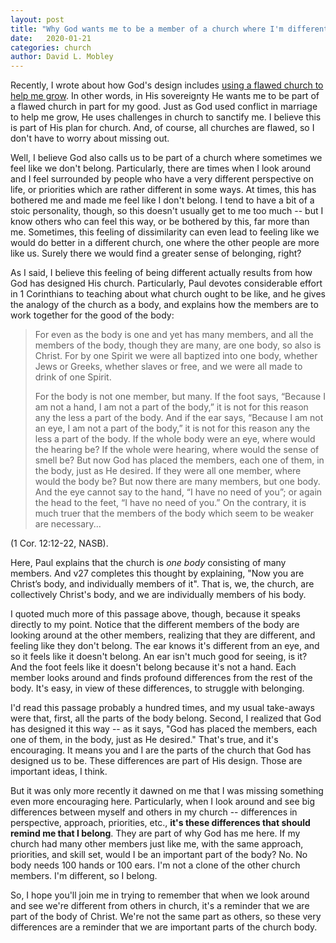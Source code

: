 ```yaml
---
layout: post
title: "Why God wants me to be a member of a church where I'm different"
date:   2020-01-21
categories: church
author: David L. Mobley
---
```


Recently, I wrote about how God's design includes [using a flawed church to help me grow](https://heisfaithful.github.io/church/2020/01/19/church-as-family.html). In other words, in His sovereignty He wants me to be part of a flawed church in part for my good. Just as God used conflict in marriage to help me grow, He uses challenges in church to sanctify me. I believe this is part of His plan for church. And, of course, all churches are flawed, so I don't have to worry about missing out.

Well, I believe God also calls us to be part of a church where sometimes we feel like we don't belong. Particularly, there are times when I look around and I feel surrounded by people who have a very different perspective on life, or priorities which are rather different in some ways. At times, this has bothered me and made me feel like I don't belong. I tend to have a bit of a stoic personality, though, so this doesn't usually get to me too much -- but I know others who can feel this way, or be bothered by this, far more than me. Sometimes, this feeling of dissimilarity can even lead to feeling like we would do better in a different church, one where the other people are more like us. Surely there we would find a greater sense of belonging, right?

As I said, I believe this feeling of being different actually results from how God has designed His church. Particularly, Paul devotes considerable effort in 1 Corinthians to teaching about what church ought to be like, and he gives the analogy of the church as a body, and explains how the members are to work together for the good of the body:

> For even as the body is one and yet has many members, and all the members of the body, though they are many, are one body, so also is Christ.  For by one Spirit we were all baptized into one body, whether Jews or Greeks, whether slaves or free, and we were all made to drink of one Spirit.
>
> For the body is not one member, but many.  If the foot says, “Because I am not a hand, I am not a part of the body,” it is not for this reason any the less a part of the body. And if the ear says, “Because I am not an eye, I am not a part of the body,” it is not for this reason any the less a part of the body.  If the whole body were an eye, where would the hearing be? If the whole were hearing, where would the sense of smell be? But now God has placed the members, each one of them, in the body, just as He desired. If they were all one member, where would the body be?  But now there are many members, but one body. And the eye cannot say to the hand, “I have no need of you”; or again the head to the feet, “I have no need of you.” On the contrary, it is much truer that the members of the body which seem to be weaker are necessary...

(1 Cor. 12:12-22, NASB).

Here, Paul explains that the church is *one body* consisting of many members. And v27 completes this thought by explaining, "Now you are Christ’s body, and individually members of it". That is, we, the church, are collectively Christ's body, and we are individually members of his body.

I quoted much more of this passage above, though, because it speaks directly to my point. Notice that the different members of the body are looking around at the other members, realizing that they are different, and feeling like they don't belong. The ear knows it's different from an eye, and so it feels like it doesn't belong. An ear isn't much good for seeing, is it? And the foot feels like it doesn't belong because it's not a hand. Each member looks around and finds profound differences from the rest of the body. It's easy, in view of these differences, to struggle with belonging.

I'd read this passage probably a hundred times, and my usual take-aways were that, first, all the parts of the body belong. Second, I realized that God has designed it this way -- as it says, "God has placed the members, each one of them, in the body, just as He desired." That's true, and it's encouraging. It means you and I are the parts of the church that God has designed us to be. These differences are part of His design. Those are important ideas, I think.

But it was only more recently it dawned on me that I was missing something even more encouraging here. Particularly, when I look around and see big differences between myself and others in my church -- differences in perspective, approach, priorities, etc., **it's these differences that should remind me that I belong**. They are part of why God has me here. If my church had many other members just like me, with the same approach, priorities, and skill set, would I be an important part of the body? No. No body needs 100 hands or 100 ears. I'm not a clone of the other church members. I'm different, so I belong.

So, I hope you'll join me in trying to remember that when we look around and see we're different from others in church, it's a reminder that we are part of the body of Christ. We're not the same part as others, so these very differences are a reminder that we are important parts of the church body.
